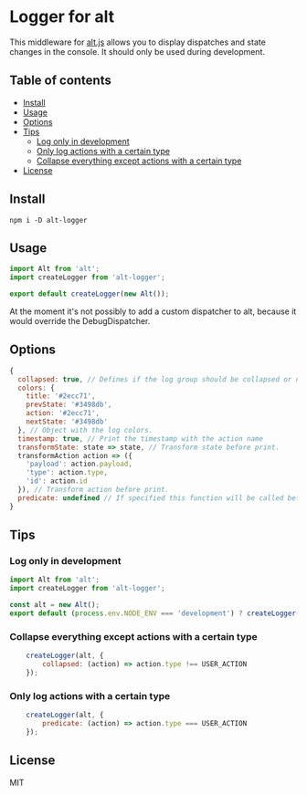 # Logger for alt
This middleware for [alt.js](https://github.com/goatslacker/alt) allows you to display dispatches and state changes in the console.
It should only be used during development.

## Table of contents
* [Install](#install)
* [Usage](#usage)
* [Options](#options)
* [Tips](#tipps)
  * [Log only in development](#log-only-in-development)
  * [Only log actions with a certain type](#only-log-actions-with-certain-type)
  * [Collapse everything except actions with a certain type](#collapse-everything-except-actions-with-certain-type)
* [License](#license)

## Install
`npm i -D alt-logger`

## Usage
```javascript
import Alt from 'alt';
import createLogger from 'alt-logger';

export default createLogger(new Alt());
```
At the moment it's not possibly to add a custom dispatcher to alt, because it would override the DebugDispatcher.

## Options
```javascript
{
  collapsed: true, // Defines if the log group should be collapsed or not
  colors: {
    title: '#2ecc71',
    prevState: '#3498db',
    action: '#2ecc71',
    nextState: '#3498db'
  }, // Object with the log colors.
  timestamp: true, // Print the timestamp with the action name
  transformState: state => state, // Transform state before print.
  transformAction action => ({
    'payload': action.payload,
    'type': action.type,
    'id': action.id
  }), // Transform action before print.
  predicate: undefined // If specified this function will be called before each action is processed with this middleware. If false is returned the log process is interrupted.
}
```

## Tips
### Log only in development
```javascript
import Alt from 'alt';
import createLogger from 'alt-logger';

const alt = new Alt();
export default (process.env.NODE_ENV === 'development') ? createLogger(alt) : alt;
```

### Collapse everything except actions with a certain type
```javascript
    createLogger(alt, {
        collapsed: (action) => action.type !== USER_ACTION
    });
```

### Only log actions with a certain type
```javascript
    createLogger(alt, {
        predicate: (action) => action.type === USER_ACTION
    });
```

## License
MIT


